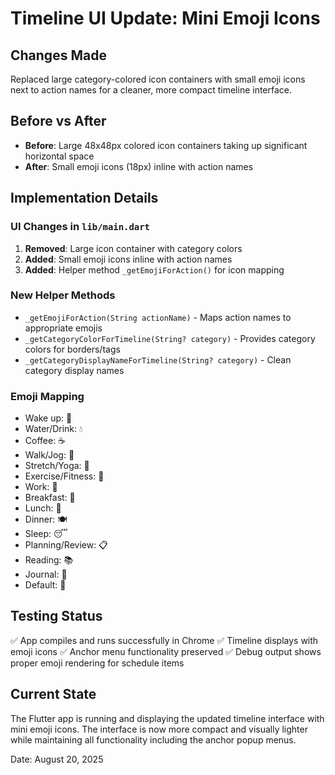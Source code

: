 # Timeline UI Update: Mini Emoji Icons

## Changes Made
Replaced large category-colored icon containers with small emoji icons next to action names for a cleaner, more compact timeline interface.

## Before vs After
- **Before**: Large 48x48px colored icon containers taking up significant horizontal space
- **After**: Small emoji icons (18px) inline with action names

## Implementation Details

### UI Changes in `lib/main.dart`
1. **Removed**: Large icon container with category colors
2. **Added**: Small emoji icons inline with action names
3. **Added**: Helper method `_getEmojiForAction()` for icon mapping

### New Helper Methods
- `_getEmojiForAction(String actionName)` - Maps action names to appropriate emojis
- `_getCategoryColorForTimeline(String? category)` - Provides category colors for borders/tags
- `_getCategoryDisplayNameForTimeline(String? category)` - Clean category display names

### Emoji Mapping
- Wake up: 🌅
- Water/Drink: 💧
- Coffee: ☕
- Walk/Jog: 🚶
- Stretch/Yoga: 🧘
- Exercise/Fitness: 🏃
- Work: 💼
- Breakfast: 🍳
- Lunch: 🥗
- Dinner: 🍽️
- Sleep: 😴
- Planning/Review: 📋
- Reading: 📚
- Journal: 📝
- Default: 📌

## Testing Status
✅ App compiles and runs successfully in Chrome
✅ Timeline displays with emoji icons
✅ Anchor menu functionality preserved
✅ Debug output shows proper emoji rendering for schedule items

## Current State
The Flutter app is running and displaying the updated timeline interface with mini emoji icons. The interface is now more compact and visually lighter while maintaining all functionality including the anchor popup menus.

Date: August 20, 2025
